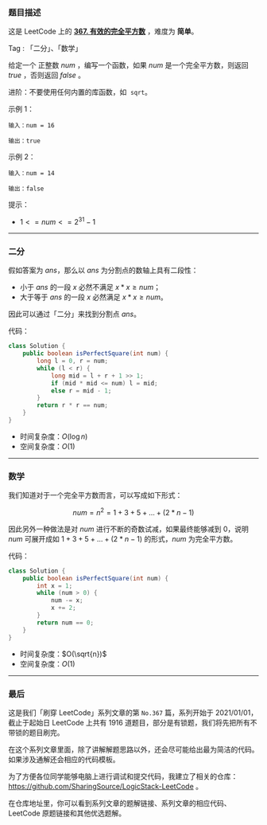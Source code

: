 ### 题目描述

这是 LeetCode 上的 **[367. 有效的完全平方数](https://leetcode-cn.com/problems/valid-perfect-square/solution/gong-shui-san-xie-yi-ti-shuang-jie-er-fe-g5el/)** ，难度为 **简单**。

Tag : 「二分」、「数学」



给定一个 正整数 $num$ ，编写一个函数，如果 $num$ 是一个完全平方数，则返回 $true$ ，否则返回 $false$ 。

进阶：不要使用任何内置的库函数，如  `sqrt`。

示例 1：
```
输入：num = 16

输出：true
```
示例 2：
```
输入：num = 14

输出：false
```


提示：
* $1 <= num <= 2^{31} - 1$

---

### 二分

假如答案为 $ans$，那么以 $ans$ 为分割点的数轴上具有二段性：

* 小于 $ans$ 的一段 $x$ 必然不满足 $x * x \geq num$；
* 大于等于 $ans$ 的一段 $x$ 必然满足 $x * x \geq num$。

因此可以通过「二分」来找到分割点 $ans$。

代码：
```Java
class Solution {
    public boolean isPerfectSquare(int num) {
        long l = 0, r = num;
        while (l < r) {
            long mid = l + r + 1 >> 1;
            if (mid * mid <= num) l = mid;
            else r = mid - 1;
        }
        return r * r == num;
    }
}
```
* 时间复杂度：$O(\log{n})$
* 空间复杂度：$O(1)$

---

### 数学 

我们知道对于一个完全平方数而言，可以写成如下形式：

$$
num = n^2 = 1 + 3 + 5 + ... + (2 * n - 1)
$$

因此另外一种做法是对 $num$ 进行不断的奇数试减，如果最终能够减到 $0$，说明 $num$ 可展开成如 $1+3+5+...+(2*n-1)$ 的形式，$num$ 为完全平方数。

代码：
```Java
class Solution {
    public boolean isPerfectSquare(int num) {
        int x = 1;
        while (num > 0) {
            num -= x;
            x += 2;
        }
        return num == 0;
    }
}
```
* 时间复杂度：$O(\sqrt{n})$
* 空间复杂度：$O(1)$

---

### 最后

这是我们「刷穿 LeetCode」系列文章的第 `No.367` 篇，系列开始于 2021/01/01，截止于起始日 LeetCode 上共有 1916 道题目，部分是有锁题，我们将先把所有不带锁的题目刷完。

在这个系列文章里面，除了讲解解题思路以外，还会尽可能给出最为简洁的代码。如果涉及通解还会相应的代码模板。

为了方便各位同学能够电脑上进行调试和提交代码，我建立了相关的仓库：https://github.com/SharingSource/LogicStack-LeetCode 。

在仓库地址里，你可以看到系列文章的题解链接、系列文章的相应代码、LeetCode 原题链接和其他优选题解。

